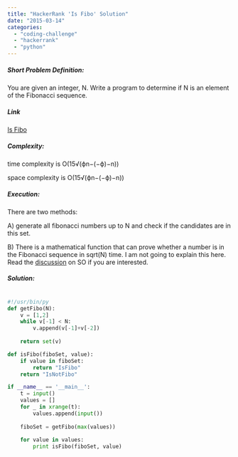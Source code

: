 ```yaml
---
title: "HackerRank 'Is Fibo' Solution"
date: "2015-03-14"
categories: 
  - "coding-challenge"
  - "hackerrank"
  - "python"
---
```


##### Short Problem Definition:

You are given an integer, N. Write a program to determine if N is an element of the Fibonacci sequence.

##### Link

[Is Fibo](https://www.hackerrank.com/challenges/is-fibo)

##### Complexity:

time complexity is O(15√(ϕn−(−ϕ)−n))

space complexity is O(15√(ϕn−(−ϕ)−n))

##### Execution:

There are two methods:

A) generate all fibonacci numbers up to N and check if the candidates are in this set.

B) There is a mathematical function that can prove whether a number is in the Fibonacci sequence in sqrt(N) time. I am not going to explain this here. Read the [discussion](http://stackoverflow.com/questions/2432669/test-if-a-number-is-fibonacci) on SO if you are interested.

##### Solution:

```python

#!/usr/bin/py
def getFibo(N):
    v = [1,2]
    while v[-1] < N:
        v.append(v[-1]+v[-2])
    
    return set(v)

def isFibo(fiboSet, value):
    if value in fiboSet:
        return "IsFibo"
    return "IsNotFibo"

if __name__ == '__main__':
    t = input()
    values = []
    for _ in xrange(t):
        values.append(input())
    
    fiboSet = getFibo(max(values))
    
    for value in values:
        print isFibo(fiboSet, value)
```
